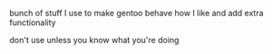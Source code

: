 bunch of stuff I use to make gentoo behave how I like and add extra functionality

don't use unless you know what you're doing 
